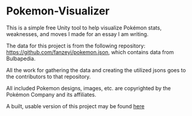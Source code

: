 # Pokemon-Visualizer
This is a simple free Unity tool to help visualize Pokémon stats, weaknesses, and moves I made for an essay I am writing.

The data for this project is from the following repository: https://github.com/fanzeyi/pokemon.json, 
which contains data from Bulbapedia.

All the work for gathering the data and creating the utilized jsons goes to the contributors to that repository.

All included Pokemon designs, images, etc. are copyrighted by the Pokémon Company and its affiliates.

A built, usable version of this project may be found <a href = "https://purpleml.itch.io/pokevisualizer">here</a>
